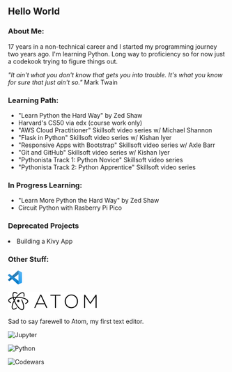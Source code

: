 <h2>Hello World</h2>

<h3>About Me:</h3>  
<p>17 years in a non-technical career and I started my programming journey two years ago.  I'm learning Python.  Long way to proficiency so for now just a codekook trying to figure things out.</p>

<em>"It ain't what you don't know that gets you into trouble.  It's what you know for sure that just ain't so."</em> Mark Twain

<h3>Learning Path:</h3>
<ul>
  <li>"Learn Python the Hard Way" by Zed Shaw</li>
  <li>Harvard's CS50 via edx (course work only)</li>
  <li>"AWS Cloud Practitioner" Skillsoft video series w/ Michael Shannon</li>
  <li>"Flask in Python" Skillsoft video series w/ Kishan Iyer</li>
  <li>"Responsive Apps with Bootstrap" Skillsoft video series w/ Axle Barr</li>
  <li>"Git and GitHub" Skillsoft video series w/ Kishan Iyer</li>
  <li>"Pythonista Track 1: Python Novice" Skillsoft video series</li>
  <li>"Pythonista Track 2: Python Apprentice" Skillsoft video series</li>
</ul>

<h3>In Progress Learning:</h3>
<ul>
  <li>"Learn More Python the Hard Way" by Zed Shaw</li>
  <li>Circuit Python with Rasberry Pi Pico</li>
</ul>

<h3>Deprecated Projects</h3>
  <li>Building a Kivy App</li>

<h3>Other Stuff:</h3>

![VSCode](https://raw.githubusercontent.com/codekook/ReadMe-main/master/Visual_Studio_Code_1.35_icon.png)

![Atom](https://raw.githubusercontent.com/codekook/ReadMe-main/master/atom.svg) <p>Sad to say farewell to Atom, my first text editor.</p>


![Jupyter](https://upload.wikimedia.org/wikipedia/commons/3/38/Jupyter_logo.svg)

![Python](https://staging.python.org/static/community_logos/python-powered-w-70x28.png)

![Codewars](https://www.codewars.com/users/codekook/badges/small)
